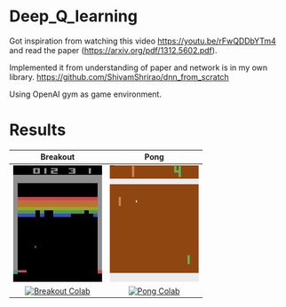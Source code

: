 # Deep_Q_learning

Got inspiration from watching this video https://youtu.be/rFwQDDbYTm4 and read the paper (https://arxiv.org/pdf/1312.5602.pdf).

Implemented it from understanding of paper and network is in my own library. https://github.com/ShivamShrirao/dnn_from_scratch

Using OpenAI gym as game environment.



# Results
Breakout                        |     Pong
:------------------------------:|:-------------------------------:
![Breakout](/pics/breakout.gif) | ![Pong](/pics/pong.gif)
[![Breakout Colab](https://colab.research.google.com/assets/colab-badge.svg)](https://colab.research.google.com/github/ShivamShrirao/deep_Q_learning_from_scratch/blob/master/Breakout_Deep_Q_RL.ipynb) | [![Pong Colab](https://colab.research.google.com/assets/colab-badge.svg)](https://colab.research.google.com/github/ShivamShrirao/deep_Q_learning_from_scratch/blob/master/Pong_Deep_Q_RL.ipynb)